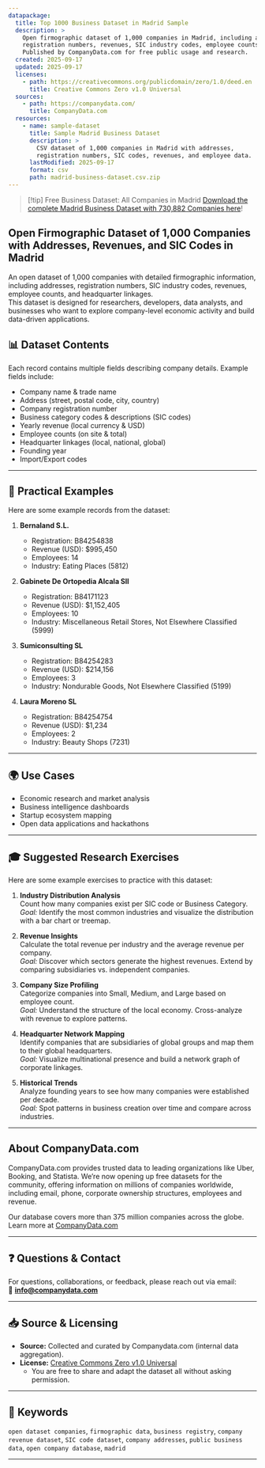 ```yaml
---
datapackage:
  title: Top 1000 Business Dataset in Madrid Sample
  description: >
    Open firmographic dataset of 1,000 companies in Madrid, including addresses, 
    registration numbers, revenues, SIC industry codes, employee counts, and headquarter linkages. 
    Published by CompanyData.com for free public usage and research.
  created: 2025-09-17
  updated: 2025-09-17
  licenses:
    - path: https://creativecommons.org/publicdomain/zero/1.0/deed.en
      title: Creative Commons Zero v1.0 Universal
  sources:
    - path: https://companydata.com/
      title: CompanyData.com
  resources:
    - name: sample-dataset
      title: Sample Madrid Business Dataset
      description: >
        CSV dataset of 1,000 companies in Madrid with addresses, 
        registration numbers, SIC codes, revenues, and employee data.
      lastModified: 2025-09-17
      format: csv
      path: madrid-business-dataset.csv.zip
---
```


> [!tip] Free Business Dataset: All Companies in Madrid
> [Download the complete Madrid Business Dataset with 730,882 Companies here](https://companydata.com/free-business-datasets/)!

## Open Firmographic Dataset of 1,000 Companies with Addresses, Revenues, and SIC Codes in Madrid

An open dataset of 1,000 companies with detailed firmographic information, including addresses, registration numbers, SIC industry codes, revenues, employee counts, and headquarter linkages.  
This dataset is designed for researchers, developers, data analysts, and businesses who want to explore company-level economic activity and build data-driven applications.


## 📊 Dataset Contents

Each record contains multiple fields describing company details. Example fields include:

- Company name & trade name  
- Address (street, postal code, city, country)  
- Company registration number  
- Business category codes & descriptions (SIC codes)  
- Yearly revenue (local currency & USD)  
- Employee counts (on site & total)  
- Headquarter linkages (local, national, global)  
- Founding year  
- Import/Export codes  

---

## 🔎 Practical Examples

Here are some example records from the dataset:

1. **Bernaland S.L.** 
   - Registration: B84254838  
   - Revenue (USD): $995,450  
   - Employees: 14  
   - Industry: Eating Places (5812)  

2. **Gabinete De Ortopedia Alcala Sll** 
   - Registration: B84171123  
   - Revenue (USD): $1,152,405  
   - Employees: 10  
   - Industry: Miscellaneous Retail Stores, Not Elsewhere Classified (5999)  

3. **Sumiconsulting SL** 
   - Registration: B84254283  
   - Revenue (USD): $214,156  
   - Employees: 3  
   - Industry: Nondurable Goods, Not Elsewhere Classified (5199)  

4. **Laura Moreno SL** 
   - Registration: B84254754  
   - Revenue (USD): $1,234  
   - Employees: 2  
   - Industry: Beauty Shops (7231)

---

## 🌍 Use Cases
- Economic research and market analysis  
- Business intelligence dashboards  
- Startup ecosystem mapping  
- Open data applications and hackathons  

---

## 🎓 Suggested Research Exercises

Here are some example exercises to practice with this dataset:

1. **Industry Distribution Analysis**  
   Count how many companies exist per SIC code or Business Category.  
   *Goal:* Identify the most common industries and visualize the distribution with a bar chart or treemap.

2. **Revenue Insights**  
   Calculate the total revenue per industry and the average revenue per company.  
   *Goal:* Discover which sectors generate the highest revenues. Extend by comparing subsidiaries vs. independent companies.

3. **Company Size Profiling**  
   Categorize companies into Small, Medium, and Large based on employee count.  
   *Goal:* Understand the structure of the local economy. Cross-analyze with revenue to explore patterns.

4. **Headquarter Network Mapping**  
   Identify companies that are subsidiaries of global groups and map them to their global headquarters.  
   *Goal:* Visualize multinational presence and build a network graph of corporate linkages.

5. **Historical Trends**  
   Analyze founding years to see how many companies were established per decade.  
   *Goal:* Spot patterns in business creation over time and compare across industries.

---

## About CompanyData.com

CompanyData.com provides trusted data to leading organizations like Uber, Booking, and Statista. We’re now opening up free datasets for the community, offering information on millions of companies worldwide, including email, phone, corporate ownership structures, employees and revenue.

Our database covers more than 375 million companies across the globe.
Learn more at [CompanyData.com](https://companydata.com/company-database/)

---

## ❓ Questions & Contact
For questions, collaborations, or feedback, please reach out via email:  
📧 **info@companydata.com**

---

## 📥 Source & Licensing

- **Source:** Collected and curated by Companydata.com (internal data aggregation).  
- **License:** [Creative Commons Zero v1.0 Universal](https://creativecommons.org/publicdomain/zero/1.0/deed.en)  
  - You are free to share and adapt the dataset all without asking permission.

---

## 🔑 Keywords
`open dataset companies`, `firmographic data`, `business registry`, `company revenue dataset`, `SIC code dataset`, `company addresses`, `public business data`, `open company database`, `madrid`

---

